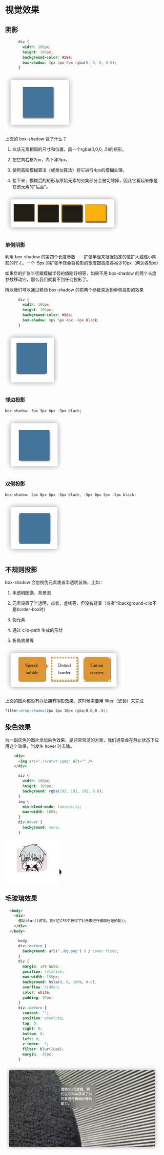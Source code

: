# 视觉效果

## 阴影

```css
      div {
        width: 100px;
        height: 100px;
        background-color: #58a;
        box-shadow: 2px 3px 4px rgba(0, 0, 0, 0.5);
      }
```

<img src="assets/image-20211006205233130.png" alt="image-20211006205233130" style="zoom:50%;" />

上面的 box-shadow 做了什么？

1. 以该元素相同的尺寸和位置，画一个rgba(0,0,0, .5)的矩形。

2. 把它向右移2px，向下移3px。

3. 使用高斯模糊算法（或类似算法）将它进行4px的模糊处理。

4. 接下来，模糊后的矩形与原始元素的交集部分会被切除掉，因此它看起来像是在该元素的“后面”。

<img src="assets/image-20211006204954383.png" alt="image-20211006204954383" style="zoom:50%;" />

### 单侧阴影

利用 box-shadow 的第四个长度参数——扩张半径来根据指定的值扩大或缩小阴影的尺寸。一个-5px 的扩张半径会将投影的宽度跟高度各减少10px（两边各5px）

如果负的扩张半径跟模糊半径的值刚好相等，如果不用 box-shadow 的两个长度参数移动它，那么我们就看不到任何投影了。

所以我们可以通过移动 box-shadow 的前两个参数来达到单侧投影的效果

```css
      div {
        width: 100px;
        height: 100px;
        background-color: #58a;
        box-shadow: 0px 5px 4px -4px black;
      }
```

<img src="assets/image-20211006205943293.png" alt="image-20211006205943293" style="zoom:50%;" />

### 邻边投影

```css
box-shadow: 3px 3px 6px -3px black;
```

<img src="assets/image-20211006211330542.png" alt="image-20211006211330542" style="zoom:50%;" />

### 双侧投影

```css
box-shadow: 5px 0px 5px -5px black, -5px 0px 5px -5px black;
```

<img src="assets/image-20211006211534410.png" alt="image-20211006211534410" style="zoom:50%;" />

## 不规则投影

box-shadow 会忽视伪元素或者半透明装饰，比如：

1. 半透明图像，背景图
2. 元素设置了半透明、点状、虚线等，但没有背景（或者当background-clip不是border-box时）

3. 伪元素
4. 通过 clip-path 生成的形状
5. 折角效果等

<img src="assets/image-20211006212310272.png" alt="image-20211006212310272" style="zoom:50%;" />

上面的图片都没有办法拥有阴影效果。这时候需要用 filter（滤镜）来完成

```css
filter:drop-shadow(2px 2px 10px rgba(0,0,0,.5))
```

## 染色效果

为一副灰色的图片添加染色效果，是非常常见的方案，我们通常会在静止状态下应用这个效果，当发生 hover 时去除。

```html
    <div>
      <img src="./avatar.jpeg" alt="" />
    </div>
```

```css
      div {
        width: 100px;
        height: 100px;
        background: rgba(192, 192, 192, 0.8);
      }
      img {
        mix-blend-mode: luminosity;
        max-width: 100%;
      }
      div:hover {
        background: none;
      }
```

![染色效果](assets/染色效果.gif)

## 毛玻璃效果

```html
  <body>
    <div>
      借助blur()滤镜，我们在CSS中获得了对元素进行模糊处理的能力。
    </div>
  </body>
```

```css
      body,
      div::before {
        background: url("./bg.png") 0 / cover fixed;
      }
      div {
        margin: 10% auto;
        position: relative;
        max-width: 150px;
        background: hsla(0, 0, 100%, 0.6);
        overflow: hidden;
        color: white;
        padding: 10px;
      }
      div::before {
        content: "";
        position: absolute;
        top: 0;
        right: 0;
        bottom: 0;
        left: 0;
        z-index: -1;
        filter: blur(20px);
        margin: -30px;
      }
```

<img src="assets/image-20211007113617704.png" alt="image-20211007113617704" style="zoom:50%;" />


